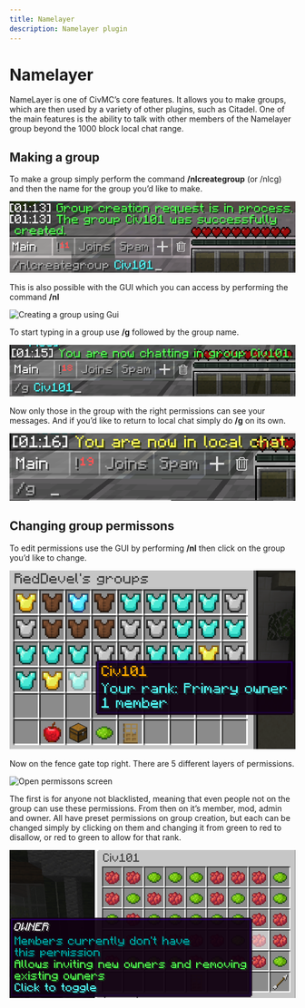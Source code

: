 ```yaml
---
title: Namelayer
description: Namelayer plugin
---
```


# Namelayer
NameLayer is one of CivMC’s core features. It allows you to make groups, which are then used by a variety of other plugins, such as Citadel.
One of the main features is the ability to talk with other members of the Namelayer group beyond the 1000 block local chat range.

## Making a group

To make a group simply perform the command **/nlcreategroup** (or /nlcg) and then the name for the group you’d like to make. 

![Creating a group](./media/Creategroup.png)

This is also possible with the GUI which you can access by performing the command **/nl**

![Creating a group using Gui](./media/GuidCreategroup.png)

To start typing in a group use **/g** followed by the group name. 

![Using /g](./media/Groupchat.png)

Now only those in the group with the right permissions can see your messages. And if you’d like to return to local chat simply do **/g** on its own. 

![/g to Local Chat](./media/LocalChat.png)

## Changing group permissons

To edit permissions use the GUI by performing **/nl** then click on the group you’d like to change. 

![List of namelayer groups](./media/Namelayergroups.png)

Now on the fence gate top right. There are 5 different layers of permissions.

![Open permissons screen](./media/GroupPermissons.png)

The first is for anyone not blacklisted, meaning that even people not on the group can use these permissions. 
From then on it’s member, mod, admin and owner. All have preset permissions on group creation, but each can be changed simply by clicking on them and changing it from green to red to disallow, or red to green to allow for that rank. 

![Managing group permissons](./media/Changingperms.png)

